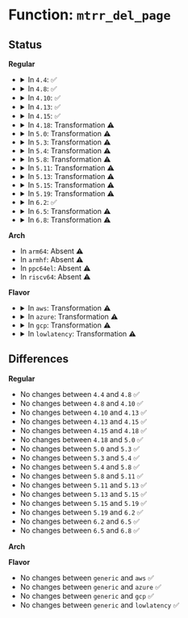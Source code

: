 # Function: <code>mtrr_del_page</code>

## Status
<b>Regular</b>
<ul>
<li>
<details>
<summary>In <code>4.4</code>: ✅</summary>

```c
int mtrr_del_page(int reg, long unsigned int base, long unsigned int size);
```

**Collision:** Unique Global

**Inline:** No

**Transformation:** False

**Instances:**

```
In arch/x86/kernel/cpu/mtrr/main.c (ffffffff8104a910)
Location: arch/x86/kernel/cpu/mtrr/main.c:466
Inline: False
Direct callers:
  - arch/x86/kernel/cpu/mtrr/main.c:mtrr_del
  - arch/x86/kernel/cpu/mtrr/if.c:mtrr_write
  - arch/x86/kernel/cpu/mtrr/if.c:mtrr_ioctl
  - arch/x86/kernel/cpu/mtrr/if.c:mtrr_ioctl
  - arch/x86/kernel/cpu/mtrr/if.c:mtrr_ioctl
```
**Symbols:**

```
ffffffff8104a910-ffffffff8104aad8: mtrr_del_page (STB_GLOBAL)
```
</details>
</li>
<li>
<details>
<summary>In <code>4.8</code>: ✅</summary>

```c
int mtrr_del_page(int reg, long unsigned int base, long unsigned int size);
```

**Collision:** Unique Global

**Inline:** No

**Transformation:** False

**Instances:**

```
In arch/x86/kernel/cpu/mtrr/main.c (ffffffff8104aa50)
Location: arch/x86/kernel/cpu/mtrr/main.c:466
Inline: False
Direct callers:
  - arch/x86/kernel/cpu/mtrr/main.c:mtrr_del
  - arch/x86/kernel/cpu/mtrr/if.c:mtrr_ioctl
  - arch/x86/kernel/cpu/mtrr/if.c:mtrr_ioctl
  - arch/x86/kernel/cpu/mtrr/if.c:mtrr_ioctl
  - arch/x86/kernel/cpu/mtrr/if.c:mtrr_write
```
**Symbols:**

```
ffffffff8104aa50-ffffffff8104ac23: mtrr_del_page (STB_GLOBAL)
```
</details>
</li>
<li>
<details>
<summary>In <code>4.10</code>: ✅</summary>

```c
int mtrr_del_page(int reg, long unsigned int base, long unsigned int size);
```

**Collision:** Unique Global

**Inline:** No

**Transformation:** False

**Instances:**

```
In arch/x86/kernel/cpu/mtrr/main.c (ffffffff8104ceb0)
Location: arch/x86/kernel/cpu/mtrr/main.c:466
Inline: False
Direct callers:
  - arch/x86/kernel/cpu/mtrr/main.c:mtrr_del
  - arch/x86/kernel/cpu/mtrr/if.c:mtrr_ioctl
  - arch/x86/kernel/cpu/mtrr/if.c:mtrr_ioctl
  - arch/x86/kernel/cpu/mtrr/if.c:mtrr_ioctl
  - arch/x86/kernel/cpu/mtrr/if.c:mtrr_write
```
**Symbols:**

```
ffffffff8104ceb0-ffffffff8104d083: mtrr_del_page (STB_GLOBAL)
```
</details>
</li>
<li>
<details>
<summary>In <code>4.13</code>: ✅</summary>

```c
int mtrr_del_page(int reg, long unsigned int base, long unsigned int size);
```

**Collision:** Unique Global

**Inline:** No

**Transformation:** False

**Instances:**

```
In arch/x86/kernel/cpu/mtrr/main.c (ffffffff8104ce70)
Location: arch/x86/kernel/cpu/mtrr/main.c:478
Inline: False
Direct callers:
  - arch/x86/kernel/cpu/mtrr/main.c:mtrr_del
  - arch/x86/kernel/cpu/mtrr/if.c:mtrr_ioctl
  - arch/x86/kernel/cpu/mtrr/if.c:mtrr_ioctl
  - arch/x86/kernel/cpu/mtrr/if.c:mtrr_ioctl
  - arch/x86/kernel/cpu/mtrr/if.c:mtrr_write
```
**Symbols:**

```
ffffffff8104ce70-ffffffff8104d048: mtrr_del_page (STB_GLOBAL)
```
</details>
</li>
<li>
<details>
<summary>In <code>4.15</code>: ✅</summary>

```c
int mtrr_del_page(int reg, long unsigned int base, long unsigned int size);
```

**Collision:** Unique Global

**Inline:** No

**Transformation:** False

**Instances:**

```
In arch/x86/kernel/cpu/mtrr/main.c (ffffffff81050760)
Location: arch/x86/kernel/cpu/mtrr/main.c:478
Inline: False
Direct callers:
  - arch/x86/kernel/cpu/mtrr/main.c:mtrr_del
  - arch/x86/kernel/cpu/mtrr/if.c:mtrr_ioctl
  - arch/x86/kernel/cpu/mtrr/if.c:mtrr_ioctl
  - arch/x86/kernel/cpu/mtrr/if.c:mtrr_ioctl
  - arch/x86/kernel/cpu/mtrr/if.c:mtrr_write
```
**Symbols:**

```
ffffffff81050760-ffffffff81050944: mtrr_del_page (STB_GLOBAL)
```
</details>
</li>
<li>
<details>
<summary>In <code>4.18</code>: Transformation ⚠️</summary>

```c
int mtrr_del_page(int reg, long unsigned int base, long unsigned int size);
```

**Collision:** Unique Global

**Inline:** No

**Transformation:** True

**Instances:**

```
In arch/x86/kernel/cpu/mtrr/mtrr.c (0)
Location: arch/x86/kernel/cpu/mtrr/mtrr.c:478
Inline: False
Direct callers:
  - arch/x86/kernel/cpu/mtrr/mtrr.c:mtrr_del
  - arch/x86/kernel/cpu/mtrr/if.c:mtrr_ioctl
  - arch/x86/kernel/cpu/mtrr/if.c:mtrr_ioctl
  - arch/x86/kernel/cpu/mtrr/if.c:mtrr_ioctl
  - arch/x86/kernel/cpu/mtrr/if.c:mtrr_write
```
**Symbols:**

```
ffffffff81053921-ffffffff81053969: mtrr_del_page.cold.9 (STB_LOCAL)
ffffffff810533b0-ffffffff8105354a: mtrr_del_page (STB_GLOBAL)
```
</details>
</li>
<li>
<details>
<summary>In <code>5.0</code>: Transformation ⚠️</summary>

```c
int mtrr_del_page(int reg, long unsigned int base, long unsigned int size);
```

**Collision:** Unique Global

**Inline:** No

**Transformation:** True

**Instances:**

```
In arch/x86/kernel/cpu/mtrr/mtrr.c (0)
Location: arch/x86/kernel/cpu/mtrr/mtrr.c:478
Inline: False
Direct callers:
  - arch/x86/kernel/cpu/mtrr/mtrr.c:mtrr_del
  - arch/x86/kernel/cpu/mtrr/if.c:mtrr_ioctl
  - arch/x86/kernel/cpu/mtrr/if.c:mtrr_ioctl
  - arch/x86/kernel/cpu/mtrr/if.c:mtrr_ioctl
  - arch/x86/kernel/cpu/mtrr/if.c:mtrr_write
```
**Symbols:**

```
ffffffff81050fa1-ffffffff81050fe9: mtrr_del_page.cold.10 (STB_LOCAL)
ffffffff81050a30-ffffffff81050bca: mtrr_del_page (STB_GLOBAL)
```
</details>
</li>
<li>
<details>
<summary>In <code>5.3</code>: Transformation ⚠️</summary>

```c
int mtrr_del_page(int reg, long unsigned int base, long unsigned int size);
```

**Collision:** Unique Global

**Inline:** No

**Transformation:** True

**Instances:**

```
In arch/x86/kernel/cpu/mtrr/mtrr.c (0)
Location: arch/x86/kernel/cpu/mtrr/mtrr.c:478
Inline: False
Direct callers:
  - arch/x86/kernel/cpu/mtrr/mtrr.c:mtrr_del
  - arch/x86/kernel/cpu/mtrr/if.c:mtrr_ioctl
  - arch/x86/kernel/cpu/mtrr/if.c:mtrr_ioctl
  - arch/x86/kernel/cpu/mtrr/if.c:mtrr_ioctl
  - arch/x86/kernel/cpu/mtrr/if.c:mtrr_write
```
**Symbols:**

```
ffffffff810540b0-ffffffff810540fe: mtrr_del_page.cold (STB_LOCAL)
ffffffff81053af0-ffffffff81053c93: mtrr_del_page (STB_GLOBAL)
```
</details>
</li>
<li>
<details>
<summary>In <code>5.4</code>: Transformation ⚠️</summary>

```c
int mtrr_del_page(int reg, long unsigned int base, long unsigned int size);
```

**Collision:** Unique Global

**Inline:** No

**Transformation:** True

**Instances:**

```
In arch/x86/kernel/cpu/mtrr/mtrr.c (0)
Location: arch/x86/kernel/cpu/mtrr/mtrr.c:478
Inline: False
Direct callers:
  - arch/x86/kernel/cpu/mtrr/mtrr.c:mtrr_del
  - arch/x86/kernel/cpu/mtrr/if.c:mtrr_ioctl
  - arch/x86/kernel/cpu/mtrr/if.c:mtrr_ioctl
  - arch/x86/kernel/cpu/mtrr/if.c:mtrr_ioctl
  - arch/x86/kernel/cpu/mtrr/if.c:mtrr_write
```
**Symbols:**

```
ffffffff810549a0-ffffffff810549ee: mtrr_del_page.cold (STB_LOCAL)
ffffffff810543e0-ffffffff81054583: mtrr_del_page (STB_GLOBAL)
```
</details>
</li>
<li>
<details>
<summary>In <code>5.8</code>: Transformation ⚠️</summary>

```c
int mtrr_del_page(int reg, long unsigned int base, long unsigned int size);
```

**Collision:** Unique Global

**Inline:** No

**Transformation:** True

**Instances:**

```
In arch/x86/kernel/cpu/mtrr/mtrr.c (0)
Location: arch/x86/kernel/cpu/mtrr/mtrr.c:478
Inline: False
Direct callers:
  - arch/x86/kernel/cpu/mtrr/if.c:mtrr_ioctl
  - arch/x86/kernel/cpu/mtrr/if.c:mtrr_ioctl
  - arch/x86/kernel/cpu/mtrr/if.c:mtrr_write
```
**Symbols:**

```
ffffffff81059a3f-ffffffff81059a8d: mtrr_del_page.cold (STB_LOCAL)
ffffffff81059470-ffffffff81059613: mtrr_del_page (STB_GLOBAL)
```
</details>
</li>
<li>
<details>
<summary>In <code>5.11</code>: Transformation ⚠️</summary>

```c
int mtrr_del_page(int reg, long unsigned int base, long unsigned int size);
```

**Collision:** Unique Global

**Inline:** No

**Transformation:** True

**Instances:**

```
In arch/x86/kernel/cpu/mtrr/mtrr.c (0)
Location: arch/x86/kernel/cpu/mtrr/mtrr.c:478
Inline: False
Direct callers:
  - arch/x86/kernel/cpu/mtrr/if.c:mtrr_ioctl
  - arch/x86/kernel/cpu/mtrr/if.c:mtrr_ioctl
  - arch/x86/kernel/cpu/mtrr/if.c:mtrr_write
```
**Symbols:**

```
ffffffff81bd5cf8-ffffffff81bd5d46: mtrr_del_page.cold (STB_LOCAL)
ffffffff81058240-ffffffff810583e3: mtrr_del_page (STB_GLOBAL)
```
</details>
</li>
<li>
<details>
<summary>In <code>5.13</code>: Transformation ⚠️</summary>

```c
int mtrr_del_page(int reg, long unsigned int base, long unsigned int size);
```

**Collision:** Unique Global

**Inline:** No

**Transformation:** True

**Instances:**

```
In arch/x86/kernel/cpu/mtrr/mtrr.c (0)
Location: arch/x86/kernel/cpu/mtrr/mtrr.c:476
Inline: False
Direct callers:
  - arch/x86/kernel/cpu/mtrr/if.c:mtrr_ioctl
  - arch/x86/kernel/cpu/mtrr/if.c:mtrr_ioctl
  - arch/x86/kernel/cpu/mtrr/if.c:mtrr_write
```
**Symbols:**

```
ffffffff81bc80ac-ffffffff81bc80fa: mtrr_del_page.cold (STB_LOCAL)
ffffffff81058b90-ffffffff81058d33: mtrr_del_page (STB_GLOBAL)
```
</details>
</li>
<li>
<details>
<summary>In <code>5.15</code>: Transformation ⚠️</summary>

```c
int mtrr_del_page(int reg, long unsigned int base, long unsigned int size);
```

**Collision:** Unique Global

**Inline:** No

**Transformation:** True

**Instances:**

```
In arch/x86/kernel/cpu/mtrr/mtrr.c (0)
Location: arch/x86/kernel/cpu/mtrr/mtrr.c:476
Inline: False
Direct callers:
  - arch/x86/kernel/cpu/mtrr/if.c:mtrr_ioctl
  - arch/x86/kernel/cpu/mtrr/if.c:mtrr_ioctl
  - arch/x86/kernel/cpu/mtrr/if.c:mtrr_write
```
**Symbols:**

```
ffffffff81c9be20-ffffffff81c9be82: mtrr_del_page.cold (STB_LOCAL)
ffffffff81061cc0-ffffffff81061eb0: mtrr_del_page (STB_GLOBAL)
```
</details>
</li>
<li>
<details>
<summary>In <code>5.19</code>: Transformation ⚠️</summary>

```c
int mtrr_del_page(int reg, long unsigned int base, long unsigned int size);
```

**Collision:** Unique Global

**Inline:** No

**Transformation:** True

**Instances:**

```
In arch/x86/kernel/cpu/mtrr/mtrr.c (0)
Location: arch/x86/kernel/cpu/mtrr/mtrr.c:476
Inline: False
Direct callers:
  - arch/x86/kernel/cpu/mtrr/if.c:mtrr_ioctl
  - arch/x86/kernel/cpu/mtrr/if.c:mtrr_ioctl
  - arch/x86/kernel/cpu/mtrr/if.c:mtrr_write
```
**Symbols:**

```
ffffffff81e4b269-ffffffff81e4b2b7: mtrr_del_page.cold (STB_LOCAL)
ffffffff8106e6a0-ffffffff8106e8a7: mtrr_del_page (STB_GLOBAL)
```
</details>
</li>
<li>
<details>
<summary>In <code>6.2</code>: ✅</summary>

```c
int mtrr_del_page(int reg, long unsigned int base, long unsigned int size);
```

**Collision:** Unique Global

**Inline:** No

**Transformation:** False

**Instances:**

```
In arch/x86/kernel/cpu/mtrr/mtrr.c (ffffffff8107ea00)
Location: arch/x86/kernel/cpu/mtrr/mtrr.c:433
Inline: False
Direct callers:
  - arch/x86/kernel/cpu/mtrr/if.c:mtrr_ioctl
  - arch/x86/kernel/cpu/mtrr/if.c:mtrr_ioctl
  - arch/x86/kernel/cpu/mtrr/if.c:mtrr_write
```
**Symbols:**

```
ffffffff8107ea00-ffffffff8107ec29: mtrr_del_page (STB_GLOBAL)
```
</details>
</li>
<li>
<details>
<summary>In <code>6.5</code>: Transformation ⚠️</summary>

```c
int mtrr_del_page(int reg, long unsigned int base, long unsigned int size);
```

**Collision:** Unique Global

**Inline:** No

**Transformation:** True

**Instances:**

```
In arch/x86/kernel/cpu/mtrr/mtrr.c (0)
Location: arch/x86/kernel/cpu/mtrr/mtrr.c:402
Inline: False
Direct callers:
  - arch/x86/kernel/cpu/mtrr/if.c:mtrr_ioctl
  - arch/x86/kernel/cpu/mtrr/if.c:mtrr_ioctl
  - arch/x86/kernel/cpu/mtrr/if.c:mtrr_write
```
**Symbols:**

```
ffffffff820d14ab-ffffffff820d14bf: mtrr_del_page.cold (STB_LOCAL)
ffffffff81080b70-ffffffff81080dad: mtrr_del_page (STB_GLOBAL)
```
</details>
</li>
<li>
<details>
<summary>In <code>6.8</code>: Transformation ⚠️</summary>

```c
int mtrr_del_page(int reg, long unsigned int base, long unsigned int size);
```

**Collision:** Unique Global

**Inline:** No

**Transformation:** True

**Instances:**

```
In arch/x86/kernel/cpu/mtrr/mtrr.c (0)
Location: arch/x86/kernel/cpu/mtrr/mtrr.c:402
Inline: False
Direct callers:
  - arch/x86/kernel/cpu/mtrr/if.c:mtrr_ioctl
  - arch/x86/kernel/cpu/mtrr/if.c:mtrr_ioctl
  - arch/x86/kernel/cpu/mtrr/if.c:mtrr_write
```
**Symbols:**

```
ffffffff821ac073-ffffffff821ac087: mtrr_del_page.cold (STB_LOCAL)
ffffffff81088680-ffffffff810888bd: mtrr_del_page (STB_GLOBAL)
```
</details>
</li>
</ul>
<b>Arch</b>
<ul>
<li>
In <code>arm64</code>: Absent ⚠️
</li>
<li>
In <code>armhf</code>: Absent ⚠️
</li>
<li>
In <code>ppc64el</code>: Absent ⚠️
</li>
<li>
In <code>riscv64</code>: Absent ⚠️
</li>
</ul>
<b>Flavor</b>
<ul>
<li>
<details>
<summary>In <code>aws</code>: Transformation ⚠️</summary>

```c
int mtrr_del_page(int reg, long unsigned int base, long unsigned int size);
```

**Collision:** Unique Global

**Inline:** No

**Transformation:** True

**Instances:**

```
In arch/x86/kernel/cpu/mtrr/mtrr.c (0)
Location: arch/x86/kernel/cpu/mtrr/mtrr.c:478
Inline: False
Direct callers:
  - arch/x86/kernel/cpu/mtrr/mtrr.c:mtrr_del
  - arch/x86/kernel/cpu/mtrr/if.c:mtrr_ioctl
  - arch/x86/kernel/cpu/mtrr/if.c:mtrr_ioctl
  - arch/x86/kernel/cpu/mtrr/if.c:mtrr_ioctl
  - arch/x86/kernel/cpu/mtrr/if.c:mtrr_write
```
**Symbols:**

```
ffffffff81054520-ffffffff8105456e: mtrr_del_page.cold (STB_LOCAL)
ffffffff81053f60-ffffffff81054103: mtrr_del_page (STB_GLOBAL)
```
</details>
</li>
<li>
<details>
<summary>In <code>azure</code>: Transformation ⚠️</summary>

```c
int mtrr_del_page(int reg, long unsigned int base, long unsigned int size);
```

**Collision:** Unique Global

**Inline:** No

**Transformation:** True

**Instances:**

```
In arch/x86/kernel/cpu/mtrr/mtrr.c (0)
Location: arch/x86/kernel/cpu/mtrr/mtrr.c:478
Inline: False
Direct callers:
  - arch/x86/kernel/cpu/mtrr/mtrr.c:mtrr_del
  - arch/x86/kernel/cpu/mtrr/if.c:mtrr_ioctl
  - arch/x86/kernel/cpu/mtrr/if.c:mtrr_ioctl
  - arch/x86/kernel/cpu/mtrr/if.c:mtrr_ioctl
  - arch/x86/kernel/cpu/mtrr/if.c:mtrr_write
```
**Symbols:**

```
ffffffff8104459f-ffffffff810445ed: mtrr_del_page.cold (STB_LOCAL)
ffffffff81044030-ffffffff810441d3: mtrr_del_page (STB_GLOBAL)
```
</details>
</li>
<li>
<details>
<summary>In <code>gcp</code>: Transformation ⚠️</summary>

```c
int mtrr_del_page(int reg, long unsigned int base, long unsigned int size);
```

**Collision:** Unique Global

**Inline:** No

**Transformation:** True

**Instances:**

```
In arch/x86/kernel/cpu/mtrr/mtrr.c (0)
Location: arch/x86/kernel/cpu/mtrr/mtrr.c:478
Inline: False
Direct callers:
  - arch/x86/kernel/cpu/mtrr/mtrr.c:mtrr_del
  - arch/x86/kernel/cpu/mtrr/if.c:mtrr_ioctl
  - arch/x86/kernel/cpu/mtrr/if.c:mtrr_ioctl
  - arch/x86/kernel/cpu/mtrr/if.c:mtrr_ioctl
  - arch/x86/kernel/cpu/mtrr/if.c:mtrr_write
```
**Symbols:**

```
ffffffff81054950-ffffffff8105499e: mtrr_del_page.cold (STB_LOCAL)
ffffffff81054390-ffffffff81054533: mtrr_del_page (STB_GLOBAL)
```
</details>
</li>
<li>
<details>
<summary>In <code>lowlatency</code>: Transformation ⚠️</summary>

```c
int mtrr_del_page(int reg, long unsigned int base, long unsigned int size);
```

**Collision:** Unique Global

**Inline:** No

**Transformation:** True

**Instances:**

```
In arch/x86/kernel/cpu/mtrr/mtrr.c (0)
Location: arch/x86/kernel/cpu/mtrr/mtrr.c:478
Inline: False
Direct callers:
  - arch/x86/kernel/cpu/mtrr/mtrr.c:mtrr_del
  - arch/x86/kernel/cpu/mtrr/if.c:mtrr_ioctl
  - arch/x86/kernel/cpu/mtrr/if.c:mtrr_ioctl
  - arch/x86/kernel/cpu/mtrr/if.c:mtrr_ioctl
  - arch/x86/kernel/cpu/mtrr/if.c:mtrr_write
```
**Symbols:**

```
ffffffff81055dd0-ffffffff81055e1e: mtrr_del_page.cold (STB_LOCAL)
ffffffff81055810-ffffffff810559b3: mtrr_del_page (STB_GLOBAL)
```
</details>
</li>
</ul>

## Differences
<b>Regular</b>
<ul>
<li>
No changes between <code>4.4</code> and <code>4.8</code> ✅
</li>
<li>
No changes between <code>4.8</code> and <code>4.10</code> ✅
</li>
<li>
No changes between <code>4.10</code> and <code>4.13</code> ✅
</li>
<li>
No changes between <code>4.13</code> and <code>4.15</code> ✅
</li>
<li>
No changes between <code>4.15</code> and <code>4.18</code> ✅
</li>
<li>
No changes between <code>4.18</code> and <code>5.0</code> ✅
</li>
<li>
No changes between <code>5.0</code> and <code>5.3</code> ✅
</li>
<li>
No changes between <code>5.3</code> and <code>5.4</code> ✅
</li>
<li>
No changes between <code>5.4</code> and <code>5.8</code> ✅
</li>
<li>
No changes between <code>5.8</code> and <code>5.11</code> ✅
</li>
<li>
No changes between <code>5.11</code> and <code>5.13</code> ✅
</li>
<li>
No changes between <code>5.13</code> and <code>5.15</code> ✅
</li>
<li>
No changes between <code>5.15</code> and <code>5.19</code> ✅
</li>
<li>
No changes between <code>5.19</code> and <code>6.2</code> ✅
</li>
<li>
No changes between <code>6.2</code> and <code>6.5</code> ✅
</li>
<li>
No changes between <code>6.5</code> and <code>6.8</code> ✅
</li>
</ul>
<b>Arch</b>
<ul>
</ul>
<b>Flavor</b>
<ul>
<li>
No changes between <code>generic</code> and <code>aws</code> ✅
</li>
<li>
No changes between <code>generic</code> and <code>azure</code> ✅
</li>
<li>
No changes between <code>generic</code> and <code>gcp</code> ✅
</li>
<li>
No changes between <code>generic</code> and <code>lowlatency</code> ✅
</li>
</ul>
